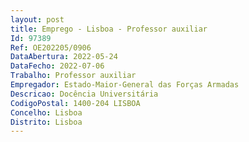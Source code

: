 ```yaml
--- 
layout: post
title: Emprego - Lisboa - Professor auxiliar
Id: 97389
Ref: OE202205/0906
DataAbertura: 2022-05-24
DataFecho: 2022-07-06
Trabalho: Professor auxiliar
Empregador: Estado-Maior-General das Forças Armadas
Descricao: Docência Universitária
CodigoPostal: 1400-204 LISBOA
Concelho: Lisboa
Distrito: Lisboa
--- 
```

